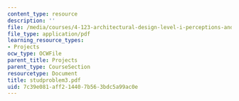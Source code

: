 ```yaml
---
content_type: resource
description: ''
file: /media/courses/4-123-architectural-design-level-i-perceptions-and-processes-fall-2003/7c39e081aff214407b563bdc5a99ac0e_studproblem3.pdf
file_type: application/pdf
learning_resource_types:
- Projects
ocw_type: OCWFile
parent_title: Projects
parent_type: CourseSection
resourcetype: Document
title: studproblem3.pdf
uid: 7c39e081-aff2-1440-7b56-3bdc5a99ac0e
---
```

